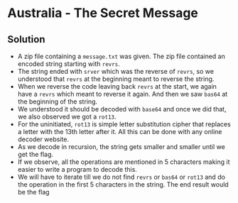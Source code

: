 # Australia - The Secret Message

## Solution

- A zip file containing a `message.txt` was given. The zip file contained an encoded string starting with `revrs`.
- The string ended with `srver` which was the reverse of `revrs`, so we understood that `revrs` at the beginning meant to reverse the string.
- When we reverse the code leaving back `revrs` at the start, we again have a `revrs` which meant to reverse it again. And then we saw `bas64` at the beginning of the string.
- We understood it should be decoded with `base64` and once we did that, we also observed we got a `rot13`.
- For the uninitiated, `rot13` is simple letter substitution cipher that replaces a letter with the 13th letter after it. All this can be done with any online decoder website.
- As we decode in recursion, the string gets smaller and smaller until we get the flag.
- If we observe, all the operations are mentioned in 5 characters making it easier to write a program to decode this.
- We will have to iterate till we do not find `revrs` or `bas64` or `rot13` and do the operation in the first 5 characters in the string. The end result would be the flag